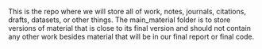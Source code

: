 This is the repo where we will store all of work, notes, journals, citations, drafts, datasets, or other things. The main_material folder is to store versions of material that is close to its final version and should not contain any other work besides material that will be in our final report or final code.
